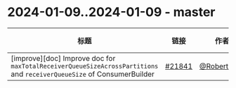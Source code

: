 # 2024-01-09..2024-01-09 - master
| 标题 | 链接 | 作者 | 标签 |
| - | :--: | :--: | - |
| [improve][doc] Improve doc for `maxTotalReceiverQueueSizeAcrossPartitions` and `receiverQueueSize` of ConsumerBuilder | [#21841](https://github.com/apache/pulsar/pull/21841) | [@RobertIndie](https://github.com/RobertIndie) | `doc`  | 
